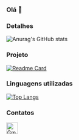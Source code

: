 ### Olá 👋

### Detalhes

![Anurag's GitHub stats](https://github-readme-stats.vercel.app/api?username=sabrina-mendes&show_icons=true&theme=transparent)

### Projeto

[![Readme Card](https://github-readme-stats.vercel.app/api/pin/?username=sabrina-mendes&repo=Tik-Tok-Project&true&theme=transparent)](https://github.com/anuraghazra/github-readme-stats)

### Linguagens utilizadas

[![Top Langs](https://github-readme-stats.vercel.app/api/top-langs/?username=sabrina-mendes&true&theme=transparent)](https://github.com/anuraghazra/github-readme-stats)

### Contatos

[<img src="https://img.shields.io/badge/Gmail-D14836?style=for-the-badge&logo=gmail&logoColor=white" alt='Gmail' height='30'>](sabrinaddl21@gmail.com)
